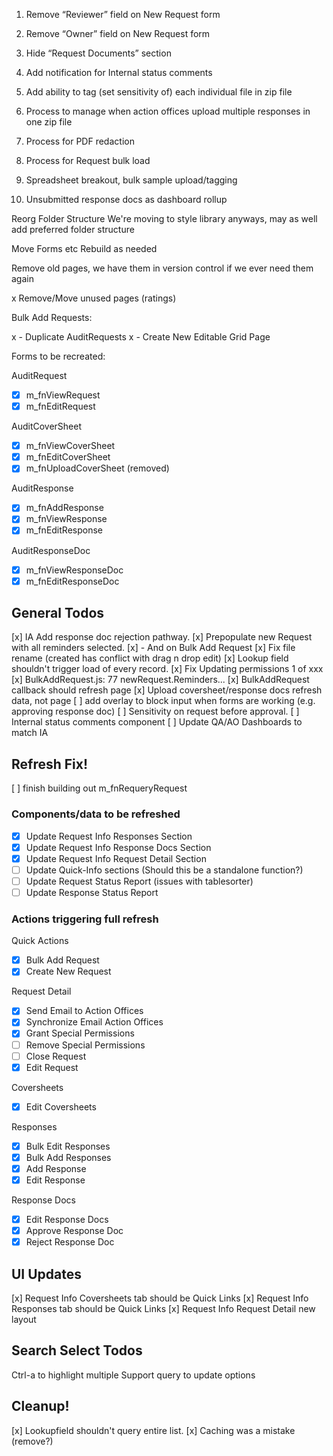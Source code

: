 1. Remove “Reviewer” field on New Request form

2. Remove “Owner” field on New Request form

3. Hide “Request Documents” section

4. Add notification for Internal status comments

5. Add ability to tag (set sensitivity of) each individual file in zip file

6. Process to manage when action offices upload multiple responses in one zip file

7. Process for PDF redaction

8. Process for Request bulk load

9. Spreadsheet breakout, bulk sample upload/tagging

10. Unsubmitted response docs as dashboard rollup

Reorg Folder Structure
We're moving to style library anyways, may as well add preferred folder structure

Move Forms etc
Rebuild as needed

Remove old pages, we have them in version control if we ever need them again

x Remove/Move unused pages (ratings)

Bulk Add Requests:

x - Duplicate AuditRequests
x - Create New Editable Grid Page

Forms to be recreated:

AuditRequest

- [x] m_fnViewRequest
- [x] m_fnEditRequest

AuditCoverSheet

- [x] m_fnViewCoverSheet
- [x] m_fnEditCoverSheet
- [x] m_fnUploadCoverSheet (removed)

AuditResponse

- [x] m_fnAddResponse
- [x] m_fnViewResponse
- [x] m_fnEditResponse

AuditResponseDoc

- [x] m_fnViewResponseDoc
- [x] m_fnEditResponseDoc

## General Todos

[x] IA Add response doc rejection pathway.
[x] Prepopulate new Request with all reminders selected.
[x] - And on Bulk Add Request
[x] Fix file rename (created has conflict with drag n drop edit)
[x] Lookup field shouldn't trigger load of every record.
[x] Fix Updating permissions 1 of xxx
[x] BulkAddRequest.js: 77 newRequest.Reminders...
[x] BulkAddRequest callback should refresh page
[x] Upload coversheet/response docs refresh data, not page
[ ] add overlay to block input when forms are working (e.g. approving response doc)
[ ] Sensitivity on request before approval.
[ ] Internal status comments component
[ ] Update QA/AO Dashboards to match IA

## Refresh Fix!

[ ] finish building out m_fnRequeryRequest

### Components/data to be refreshed

- [x] Update Request Info Responses Section
- [x] Update Request Info Response Docs Section
- [x] Update Request Info Request Detail Section
- [ ] Update Quick-Info sections (Should this be a standalone function?)
- [ ] Update Request Status Report (issues with tablesorter)
- [ ] Update Response Status Report

### Actions triggering full refresh

Quick Actions

- [x] Bulk Add Request
- [x] Create New Request

Request Detail

- [x] Send Email to Action Offices
- [x] Synchronize Email Action Offices
- [x] Grant Special Permissions
- [ ] Remove Special Permissions
- [ ] Close Request
- [x] Edit Request

Coversheets

- [x] Edit Coversheets

Responses

- [x] Bulk Edit Responses
- [x] Bulk Add Responses
- [x] Add Response
- [x] Edit Response

Response Docs

- [x] Edit Response Docs
- [x] Approve Response Doc
- [x] Reject Response Doc

## UI Updates

[x] Request Info Coversheets tab should be Quick Links
[x] Request Info Responses tab should be Quick Links
[x] Request Info Request Detail new layout

## Search Select Todos

Ctrl-a to highlight multiple
Support query to update options

## Cleanup!

[x] Lookupfield shouldn't query entire list.
[x] Caching was a mistake (remove?)
